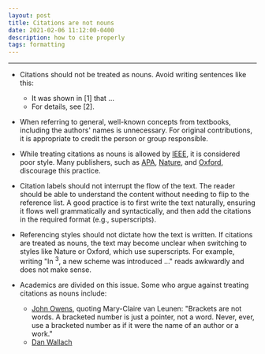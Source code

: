 ```yaml
---
layout: post
title: Citations are not nouns
date: 2021-02-06 11:12:00-0400
description: how to cite properly
tags: formatting
---
```


***

- Citations should not be treated as nouns. Avoid writing sentences like this:
  
  - It was shown in [1] that ...
  - For details, see [2].

- When referring to general, well-known concepts from textbooks, including the authors' names is unnecessary. For original contributions, it is appropriate to credit the person or group responsible.

- While treating citations as nouns is allowed by [IEEE](https://libraryguides.vu.edu.au/ieeereferencing/gettingstarted), it is considered poor style. Many publishers, such as [APA](https://apastyle.apa.org/style-grammar-guidelines/references/examples/journal-article-references), [Nature](https://www.nature.com/nature/for-authors/formatting-guide), and [Oxford](https://libraryguides.vu.edu.au/oxford-referencing/getting-started-with-oxford-referencing), discourage this practice.

- Citation labels should not interrupt the flow of the text. The reader should be able to understand the content without needing to flip to the reference list. A good practice is to first write the text naturally, ensuring it flows well grammatically and syntactically, and then add the citations in the required format (e.g., superscripts).

- Referencing styles should not dictate how the text is written. If citations are treated as nouns, the text may become unclear when switching to styles like Nature or Oxford, which use superscripts. For example, writing "In <sup>3</sup>, a new scheme was introduced ..." reads awkwardly and does not make sense.

- Academics are divided on this issue. Some who argue against treating citations as nouns include:
  
  - [John Owens](https://www.ece.ucdavis.edu/~jowens/biberrors.html), quoting Mary-Claire van Leunen: "Brackets are not words. A bracketed number is just a pointer, not a word. Never, ever, use a bracketed number as if it were the name of an author or a work."
  - [Dan Wallach](https://freedom-to-tinker.com/2011/02/25/public-service-rant-please-fix-your-bibliography/)

